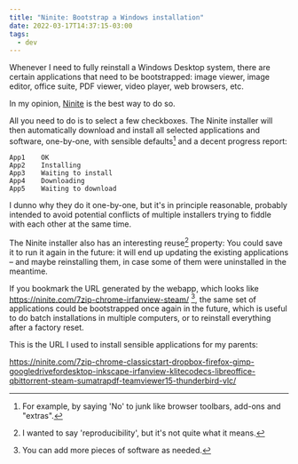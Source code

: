 ```yaml
---
title: "Ninite: Bootstrap a Windows installation"
date: 2022-03-17T14:37:15-03:00
tags:
  - dev
---
```


Whenever I need to fully reinstall a Windows Desktop system, there are certain applications that need to be bootstrapped: image viewer, image editor, office suite, PDF viewer, video player, web browsers, etc.

In my opinion, [Ninite](https://ninite.com) is the best way to do so.

<!--more-->

All you need to do is to select a few checkboxes. The Ninite installer will then automatically download and install all selected applications and software, one-by-one, with sensible defaults[^1] and a decent progress report:

```
App1	OK
App2	Installing
App3	Waiting to install
App4	Downloading
App5	Waiting to download
```

I dunno why they do it one-by-one, but it's in principle reasonable, probably intended to avoid potential conflicts of multiple installers trying to fiddle with each other at the same time.

The Ninite installer also has an interesting reuse[^3] property: You could save it to run it again in the future: it will end up updating the existing applications – and maybe reinstalling them, in case some of them were uninstalled in the meantime.

If you bookmark the URL generated by the webapp, which looks like https://ninite.com/7zip-chrome-irfanview-steam/ [^2], the same set of applications could be bootstrapped once again in the future, which is useful to do batch installations in multiple computers, or to reinstall everything after a factory reset.

This is the URL I used to install sensible applications for my parents:

https://ninite.com/7zip-chrome-classicstart-dropbox-firefox-gimp-googledrivefordesktop-inkscape-irfanview-klitecodecs-libreoffice-qbittorrent-steam-sumatrapdf-teamviewer15-thunderbird-vlc/


[^1]: For example, by saying 'No' to junk like browser toolbars, add-ons and "extras". 
[^2]: You can add more pieces of software as needed.
[^3]: I wanted to say 'reproducibility', but it's not quite what it means.
